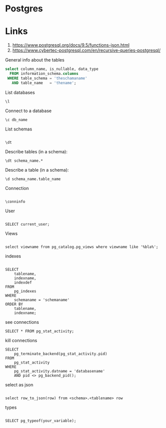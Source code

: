 # Postgres

# Links
1. https://www.postgresql.org/docs/9.5/functions-json.html
1. https://www.cybertec-postgresql.com/en/recursive-queries-postgresql/

General info about the tables

```sql
select column_name, is_nullable, data_type
  FROM information_schema.columns
 WHERE table_schema = 'theschamaname'
   AND table_name   = 'thename';
```

List databases 
```
\l
```

Connect to a database
```
\c db_name
```

List schemas
```

\dt

```

Describe tables (in a schema):
```
\dt schema_name.*
```

Describe a table (in a schema):
```
\d schema_name.table_name

```

Connection
```

\conninfo

```

User

```

SELECT current_user;

```

Views
```

select viewname from pg_catalog.pg_views where viewname like '%bla%';

```

indexes


```

SELECT
    tablename,
    indexname,
    indexdef
FROM
    pg_indexes
WHERE
    schemaname = 'schemaname'
ORDER BY
    tablename,
    indexname;

```

see connections

```
SELECT * FROM pg_stat_activity;
```

kill connections

```
SELECT
	pg_terminate_backend(pg_stat_activity.pid)
FROM
	pg_stat_activity
WHERE
	pg_stat_activity.datname = 'databasename'
	AND pid <> pg_backend_pid();

```

select as json

```

select row_to_json(row) from <schema>.<tablename> row

```



types

```

SELECT pg_typeof(your_variable);

```

